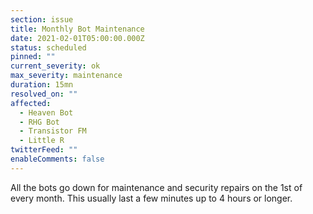 ```yaml
---
section: issue
title: Monthly Bot Maintenance
date: 2021-02-01T05:00:00.000Z
status: scheduled
pinned: ""
current_severity: ok
max_severity: maintenance
duration: 15mn
resolved_on: ""
affected:
  - Heaven Bot
  - RHG Bot
  - Transistor FM
  - Little R
twitterFeed: ""
enableComments: false
---
```

All the bots go down for maintenance and security repairs on the 1st of every month. This usually last a few minutes up to 4 hours or longer.